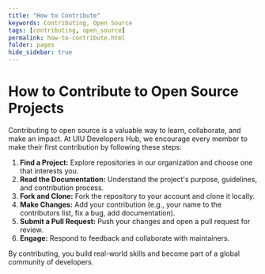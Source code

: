 ```yaml
---
title: "How to Contribute"
keywords: Contributing, Open Source
tags: [contributing, open_source]
permalink: how-to-contribute.html
folder: pages
hide_sidebar: true
---
```


# How to Contribute to Open Source Projects

Contributing to open source is a valuable way to learn, collaborate, and make an impact. At UIU Developers Hub, we encourage every member to make their first contribution by following these steps:

1. **Find a Project:** Explore repositories in our organization and choose one that interests you.
2. **Read the Documentation:** Understand the project's purpose, guidelines, and contribution process.
3. **Fork and Clone:** Fork the repository to your account and clone it locally.
4. **Make Changes:** Add your contribution (e.g., your name to the contributors list, fix a bug, add documentation).
5. **Submit a Pull Request:** Push your changes and open a pull request for review.
6. **Engage:** Respond to feedback and collaborate with maintainers.

By contributing, you build real-world skills and become part of a global community of developers.
